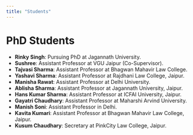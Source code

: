 ```yaml
---
title: "Students"
---
```

PhD Students  
======
- **Rinky Singh**: Pursuing PhD at Jagannath University.  
- **Sushree**: Assistant Professor at VGU Jaipur (Co-Supervisor).
- **Tajvasi Sharma**: Assistant Professor at Bhagwan Mahavir Law College.  
- **Yashavi Sharma**: Assistant Professor at Rajdhani Law College, Jaipur.  
- **Manisha Rawat**: Assistant Professor at Delhi University.  
- **Ablisha Sharma**: Assistant Professor at Jagannath University, Jaipur.  
- **Hans Kumar Sharma**: Assistant Professor at ICFAI University, Jaipur.  
- **Gayatri Chaudhary**: Assistant Professor at Maharshi Arvind University.  
- **Manish Soni**: Assistant Professor in Delhi.  
- **Kavita Kumari**: Assistant Professor at Bhagwan Mahavir Law College, Jaipur.  
- **Kusum Chaudhary**: Secretary at PinkCity Law College, Jaipur.


